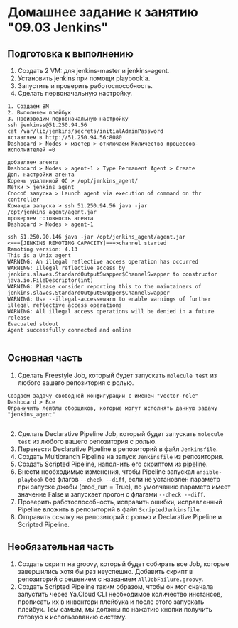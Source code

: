 # Домашнее задание к занятию "09.03 Jenkins"

## Подготовка к выполнению

1. Создать 2 VM: для jenkins-master и jenkins-agent.
2. Установить jenkins при помощи playbook'a.
3. Запустить и проверить работоспособность.
4. Сделать первоначальную настройку.

```
1. Создаем ВМ
2. Выполняем плейбук
3. Производим первоначальную настройку
ssh jenkinss@51.250.94.56
cat /var/lib/jenkins/secrets/initialAdminPassword
вставляем в http://51.250.94.56:8080
Dashboard > Nodes > мастер > отключаем Количество процессов-исполнителей =0

добавляем агента
Dashboard > Nodes > agent-1 > Type Permanent Agent > Create
Доп. настройки агента 
Корень удаленной ФС > /opt/jenkins_agent/
Метки > jenkins_agent
Способ запуска > Launch agent via execution of command on thr controller
Команда запуска > ssh 51.250.94.56 java -jar /opt/jenkins_agent/agent.jar
проверяем готовность агента 
Dashboard > Nodes > agent-1

ssh 51.250.90.146 java -jar /opt/jenkins_agent/agent.jar
<===[JENKINS REMOTING CAPACITY]===>channel started
Remoting version: 4.13
This is a Unix agent
WARNING: An illegal reflective access operation has occurred
WARNING: Illegal reflective access by jenkins.slaves.StandardOutputSwapper$ChannelSwapper to constructor java.io.FileDescriptor(int)
WARNING: Please consider reporting this to the maintainers of jenkins.slaves.StandardOutputSwapper$ChannelSwapper
WARNING: Use --illegal-access=warn to enable warnings of further illegal reflective access operations
WARNING: All illegal access operations will be denied in a future release
Evacuated stdout
Agent successfully connected and online


```
## Основная часть

1. Сделать Freestyle Job, который будет запускать `molecule test` из любого вашего репозитория с ролью.
```
Создаем задачу свободной конфигурации с именем "vector-role"
Dashboard > Все
Ограничить лейблы сборщиков, которые могут исполнять данную задачу "jenkins_agent"


```
2. Сделать Declarative Pipeline Job, который будет запускать `molecule test` из любого вашего репозитория с ролью.
3. Перенести Declarative Pipeline в репозиторий в файл `Jenkinsfile`.
4. Создать Multibranch Pipeline на запуск `Jenkinsfile` из репозитория.
5. Создать Scripted Pipeline, наполнить его скриптом из [pipeline](./pipeline).
6. Внести необходимые изменения, чтобы Pipeline запускал `ansible-playbook` без флагов `--check --diff`, если не установлен параметр при запуске джобы (prod_run = True), по умолчанию параметр имеет значение False и запускает прогон с флагами `--check --diff`.
7. Проверить работоспособность, исправить ошибки, исправленный Pipeline вложить в репозиторий в файл `ScriptedJenkinsfile`.
8. Отправить ссылку на репозиторий с ролью и Declarative Pipeline и Scripted Pipeline.

## Необязательная часть

1. Создать скрипт на groovy, который будет собирать все Job, которые завершились хотя бы раз неуспешно. Добавить скрипт в репозиторий с решением с названием `AllJobFailure.groovy`.
2. Создать Scripted Pipeline таким образом, чтобы он мог сначала запустить через Ya.Cloud CLI необходимое количество инстансов, прописать их в инвентори плейбука и после этого запускать плейбук. Тем самым, мы должны по нажатию кнопки получить готовую к использованию систему.
